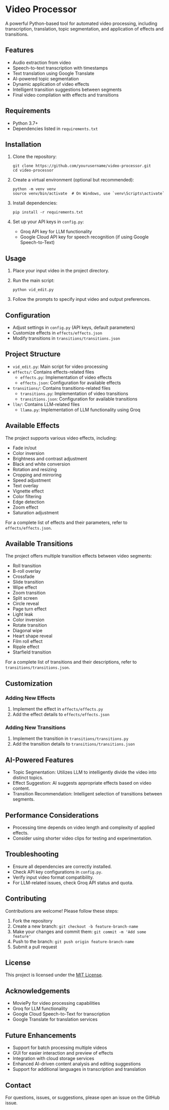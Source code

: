 # Video Processor

A powerful Python-based tool for automated video processing, including transcription, translation, topic segmentation, and application of effects and transitions.

## Features

- Audio extraction from video
- Speech-to-text transcription with timestamps
- Text translation using Google Translate
- AI-powered topic segmentation
- Dynamic application of video effects
- Intelligent transition suggestions between segments
- Final video compilation with effects and transitions

## Requirements

- Python 3.7+
- Dependencies listed in `requirements.txt`

## Installation

1. Clone the repository:
   ```
   git clone https://github.com/yourusername/video-processor.git
   cd video-processor
   ```

2. Create a virtual environment (optional but recommended):
   ```
   python -m venv venv
   source venv/bin/activate  # On Windows, use `venv\Scripts\activate`
   ```

3. Install dependencies:
   ```
   pip install -r requirements.txt
   ```

4. Set up your API keys in `config.py`:
   - Groq API key for LLM functionality
   - Google Cloud API key for speech recognition (if using Google Speech-to-Text)

## Usage

1. Place your input video in the project directory.

2. Run the main script:
   ```
   python vid_edit.py
   ```

3. Follow the prompts to specify input video and output preferences.

## Configuration

- Adjust settings in `config.py` (API keys, default parameters)
- Customize effects in `effects/effects.json`
- Modify transitions in `transitions/transitions.json`

## Project Structure

- `vid_edit.py`: Main script for video processing
- `effects/`: Contains effects-related files
  - `effects.py`: Implementation of video effects
  - `effects.json`: Configuration for available effects
- `transitions/`: Contains transitions-related files
  - `transitions.py`: Implementation of video transitions
  - `transitions.json`: Configuration for available transitions
- `llm/`: Contains LLM-related files
  - `llama.py`: Implementation of LLM functionality using Groq

## Available Effects

The project supports various video effects, including:

- Fade in/out
- Color inversion
- Brightness and contrast adjustment
- Black and white conversion
- Rotation and resizing
- Cropping and mirroring
- Speed adjustment
- Text overlay
- Vignette effect
- Color filtering
- Edge detection
- Zoom effect
- Saturation adjustment

For a complete list of effects and their parameters, refer to `effects/effects.json`.

## Available Transitions

The project offers multiple transition effects between video segments:

- Roll transition
- B-roll overlay
- Crossfade
- Slide transition
- Wipe effect
- Zoom transition
- Split screen
- Circle reveal
- Page turn effect
- Light leak
- Color inversion
- Rotate transition
- Diagonal wipe
- Heart shape reveal
- Film roll effect
- Ripple effect
- Starfield transition

For a complete list of transitions and their descriptions, refer to `transitions/transitions.json`.

## Customization

### Adding New Effects

1. Implement the effect in `effects/effects.py`
2. Add the effect details to `effects/effects.json`

### Adding New Transitions

1. Implement the transition in `transitions/transitions.py`
2. Add the transition details to `transitions/transitions.json`

## AI-Powered Features

- Topic Segmentation: Utilizes LLM to intelligently divide the video into distinct topics.
- Effect Suggestion: AI suggests appropriate effects based on video content.
- Transition Recommendation: Intelligent selection of transitions between segments.

## Performance Considerations

- Processing time depends on video length and complexity of applied effects.
- Consider using shorter video clips for testing and experimentation.

## Troubleshooting

- Ensure all dependencies are correctly installed.
- Check API key configurations in `config.py`.
- Verify input video format compatibility.
- For LLM-related issues, check Groq API status and quota.

## Contributing

Contributions are welcome! Please follow these steps:

1. Fork the repository
2. Create a new branch: `git checkout -b feature-branch-name`
3. Make your changes and commit them: `git commit -m 'Add some feature'`
4. Push to the branch: `git push origin feature-branch-name`
5. Submit a pull request

## License

This project is licensed under the [MIT License](LICENSE).

## Acknowledgements

- MoviePy for video processing capabilities
- Groq for LLM functionality
- Google Cloud Speech-to-Text for transcription
- Google Translate for translation services

## Future Enhancements

- Support for batch processing multiple videos
- GUI for easier interaction and preview of effects
- Integration with cloud storage services
- Enhanced AI-driven content analysis and editing suggestions
- Support for additional languages in transcription and translation

## Contact

For questions, issues, or suggestions, please open an issue on the GitHub issue.
